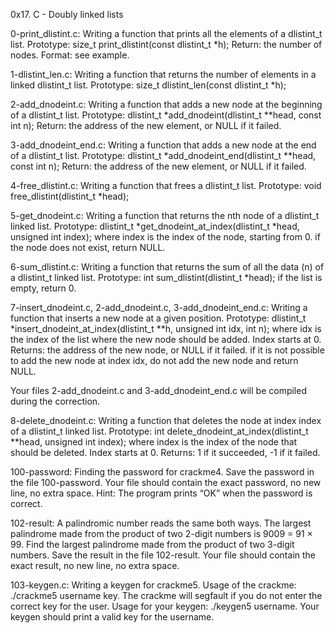 0x17. C - Doubly linked lists

0-print_dlistint.c: Writing a function that prints all the elements of a dlistint_t list. Prototype: size_t print_dlistint(const dlistint_t *h); Return: the number of nodes. Format: see example.

1-dlistint_len.c: Writing a function that returns the number of elements in a linked dlistint_t list. Prototype: size_t dlistint_len(const dlistint_t *h);

2-add_dnodeint.c: Writing a function that adds a new node at the beginning of a dlistint_t list. Prototype: dlistint_t *add_dnodeint(dlistint_t **head, const int n); Return: the address of the new element, or NULL if it failed.

3-add_dnodeint_end.c: Writing a function that adds a new node at the end of a dlistint_t list. Prototype: dlistint_t *add_dnodeint_end(dlistint_t **head, const int n); Return: the address of the new element, or NULL if it failed.

4-free_dlistint.c: Writing a function that frees a dlistint_t list. Prototype: void free_dlistint(dlistint_t *head);

5-get_dnodeint.c: Writing a function that returns the nth node of a dlistint_t linked list. Prototype: dlistint_t *get_dnodeint_at_index(dlistint_t *head, unsigned int index); where index is the index of the node, starting from 0. if the node does not exist, return NULL.

6-sum_dlistint.c: Writing a function that returns the sum of all the data (n) of a dlistint_t linked list. Prototype: int sum_dlistint(dlistint_t *head); if the list is empty, return 0.

7-insert_dnodeint.c, 2-add_dnodeint.c, 3-add_dnodeint_end.c: Writing a function that inserts a new node at a given position. Prototype: dlistint_t *insert_dnodeint_at_index(dlistint_t **h, unsigned int idx, int n); where idx is the index of the list where the new node should be added. Index starts at 0. Returns: the address of the new node, or NULL if it failed. if it is not possible to add the new node at index idx, do not add the new node and return NULL.

Your files 2-add_dnodeint.c and 3-add_dnodeint_end.c will be compiled during the correction.

8-delete_dnodeint.c: Writing a function that deletes the node at index index of a dlistint_t linked list. Prototype: int delete_dnodeint_at_index(dlistint_t **head, unsigned int index); where index is the index of the node that should be deleted. Index starts at 0. Returns: 1 if it succeeded, -1 if it failed.

100-password: Finding the password for crackme4. Save the password in the file 100-password. Your file should contain the exact password, no new line, no extra space. Hint: The program prints “OK” when the password is correct.

102-result: A palindromic number reads the same both ways. The largest palindrome made from the product of two 2-digit numbers is 9009 = 91 × 99. Find the largest palindrome made from the product of two 3-digit numbers. Save the result in the file 102-result. Your file should contain the exact result, no new line, no extra space.

103-keygen.c: Writing a keygen for crackme5. Usage of the crackme: ./crackme5 username key. The crackme will segfault if you do not enter the correct key for the user. Usage for your keygen: ./keygen5 username. Your keygen should print a valid key for the username.
